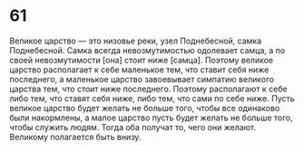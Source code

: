 # 61

Великое царство — это низовье реки, узел Поднебесной, самка Поднебесной. Самка всегда невозмутимостью одолевает самца, а по своей невозмутимости [она] стоит ниже [самца]. Поэтому великое царство располагает к себе маленькое тем, что ставит себя ниже последнего, а маленькое царство завоевывает симпатию великого царства тем, что стоит ниже последнего. Поэтому располагают к себе либо тем, что ставят себя ниже, либо тем, что сами по себе ниже. Пусть великое царство будет желать не больше того, чтобы все одинаково были накормлены, а малое царство пусть будет желать не больше того, чтобы служить людям. Тогда оба получат то, чего они желают. Великому полагается быть внизу.